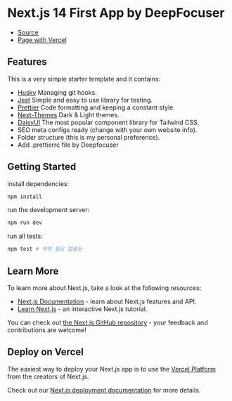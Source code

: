 # Next.js 14 First App by DeepFocuser

-   [Source](https://github.com/DeepFocuser/nextjs-app)
-   [Page with Vercel](https://deepfocuser.vercel.app/)

## Features

This is a very simple starter template and it contains:

-   [Husky](https://typicode.github.io/husky/#/) Managing git hooks.
-   [Jest](https://jestjs.io/) Simple and easy to use library for testing.
-   [Prettier](https://prettier.io/) Code formatting and keeping a constant style.
-   [Next-Themes](https://www.npmjs.com/package/next-themes) Dark & Light themes.
-   [DaisyUI](https://daisyui.com/) The most popular component library for Tailwind CSS.
-   SEO meta configs ready (change with your own website info).
-   Folder structure (this is my personal preference).
-   Add .prettierrc file by Deepfocuser

## Getting Started

install dependencies:

```bash
npm install
```

run the development server:

```bash
npm run dev
```

run all tests:

```bash
npm test # 딱히 필요 없을듯
```

## Learn More

To learn more about Next.js, take a look at the following resources:

-   [Next.js Documentation](https://nextjs.org/docs) - learn about Next.js features and API.
-   [Learn Next.js](https://nextjs.org/learn) - an interactive Next.js tutorial.

You can check out [the Next.js GitHub repository](https://github.com/vercel/next.js/) - your feedback and contributions are welcome!

## Deploy on Vercel

The easiest way to deploy your Next.js app is to use the [Vercel Platform](https://vercel.com/new?utm_medium=default-template&filter=next.js&utm_source=create-next-app&utm_campaign=create-next-app-readme) from the creators of Next.js.

Check out our [Next.js deployment documentation](https://nextjs.org/docs/deployment) for more details.
